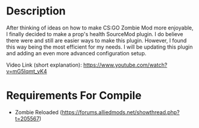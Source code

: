 # Description
After thinking of ideas on how to make CS:GO Zombie Mod more enjoyable, I finally decided to make a prop's health SourceMod plugin. I do believe there were and still are easier ways to make this plugin. However, I found this way being the most efficient for my needs. I will be updating this plugin and adding an even more advanced configuration setup.

Video Link (short explanation): https://www.youtube.com/watch?v=mG5Iqmt_yK4

# Requirements For Compile
* Zombie Reloaded (https://forums.alliedmods.net/showthread.php?t=205567)


